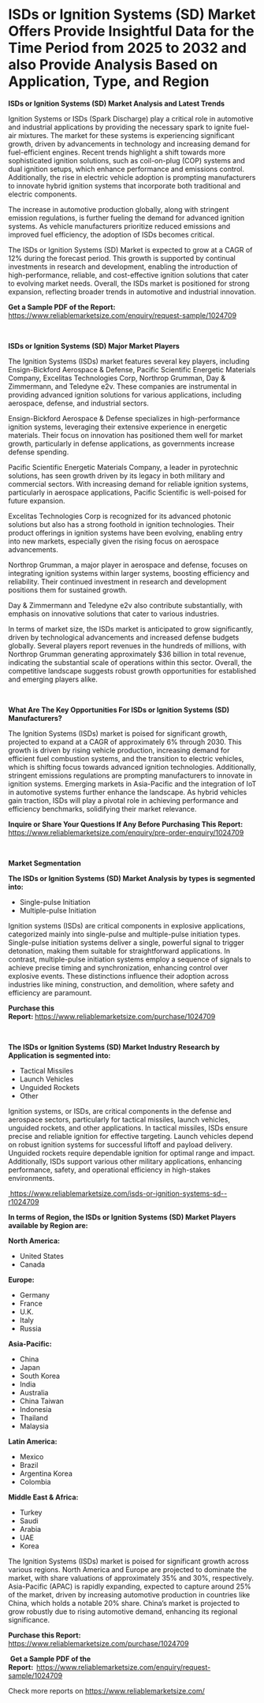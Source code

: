 <p><h1>ISDs or Ignition Systems (SD) Market Offers Provide Insightful Data for the Time Period from 2025 to 2032 and also Provide Analysis Based on Application, Type, and Region</h1></p><p><strong>ISDs or Ignition Systems (SD) Market Analysis and Latest Trends</strong></p>
<p><p>Ignition Systems or ISDs (Spark Discharge) play a critical role in automotive and industrial applications by providing the necessary spark to ignite fuel-air mixtures. The market for these systems is experiencing significant growth, driven by advancements in technology and increasing demand for fuel-efficient engines. Recent trends highlight a shift towards more sophisticated ignition solutions, such as coil-on-plug (COP) systems and dual ignition setups, which enhance performance and emissions control. Additionally, the rise in electric vehicle adoption is prompting manufacturers to innovate hybrid ignition systems that incorporate both traditional and electric components.</p><p>The increase in automotive production globally, along with stringent emission regulations, is further fueling the demand for advanced ignition systems. As vehicle manufacturers prioritize reduced emissions and improved fuel efficiency, the adoption of ISDs becomes critical. </p><p>The ISDs or Ignition Systems (SD) Market is expected to grow at a CAGR of 12% during the forecast period. This growth is supported by continual investments in research and development, enabling the introduction of high-performance, reliable, and cost-effective ignition solutions that cater to evolving market needs. Overall, the ISDs market is positioned for strong expansion, reflecting broader trends in automotive and industrial innovation.</p></p>
<p><strong>Get a Sample PDF of the Report:&nbsp;</strong> <a href="https://www.reliablemarketsize.com/enquiry/request-sample/1024709?utm_campaign=2808&utm_medium=2&utm_source=Github&utm_content=ia&utm_term=11032025&utm_id=isds-or-ignition-systems-sd">https://www.reliablemarketsize.com/enquiry/request-sample/1024709</a></p>
<p>&nbsp;</p>
<p><strong>ISDs or Ignition Systems (SD) Major Market Players</strong></p>
<p><p>The Ignition Systems (ISDs) market features several key players, including Ensign-Bickford Aerospace & Defense, Pacific Scientific Energetic Materials Company, Excelitas Technologies Corp, Northrop Grumman, Day & Zimmermann, and Teledyne e2v. These companies are instrumental in providing advanced ignition solutions for various applications, including aerospace, defense, and industrial sectors.</p><p>Ensign-Bickford Aerospace & Defense specializes in high-performance ignition systems, leveraging their extensive experience in energetic materials. Their focus on innovation has positioned them well for market growth, particularly in defense applications, as governments increase defense spending.</p><p>Pacific Scientific Energetic Materials Company, a leader in pyrotechnic solutions, has seen growth driven by its legacy in both military and commercial sectors. With increasing demand for reliable ignition systems, particularly in aerospace applications, Pacific Scientific is well-poised for future expansion.</p><p>Excelitas Technologies Corp is recognized for its advanced photonic solutions but also has a strong foothold in ignition technologies. Their product offerings in ignition systems have been evolving, enabling entry into new markets, especially given the rising focus on aerospace advancements.</p><p>Northrop Grumman, a major player in aerospace and defense, focuses on integrating ignition systems within larger systems, boosting efficiency and reliability. Their continued investment in research and development positions them for sustained growth.</p><p>Day & Zimmermann and Teledyne e2v also contribute substantially, with emphasis on innovative solutions that cater to various industries.</p><p>In terms of market size, the ISDs market is anticipated to grow significantly, driven by technological advancements and increased defense budgets globally. Several players report revenues in the hundreds of millions, with Northrop Grumman generating approximately $36 billion in total revenue, indicating the substantial scale of operations within this sector. Overall, the competitive landscape suggests robust growth opportunities for established and emerging players alike.</p></p>
<p>&nbsp;</p>
<p><strong>What Are The Key Opportunities For ISDs or Ignition Systems (SD) Manufacturers?</strong></p>
<p><p>The Ignition Systems (ISDs) market is poised for significant growth, projected to expand at a CAGR of approximately 6% through 2030. This growth is driven by rising vehicle production, increasing demand for efficient fuel combustion systems, and the transition to electric vehicles, which is shifting focus towards advanced ignition technologies. Additionally, stringent emissions regulations are prompting manufacturers to innovate in ignition systems. Emerging markets in Asia-Pacific and the integration of IoT in automotive systems further enhance the landscape. As hybrid vehicles gain traction, ISDs will play a pivotal role in achieving performance and efficiency benchmarks, solidifying their market relevance.</p></p>
<p><strong>Inquire or Share Your Questions If Any Before Purchasing This Report:</strong> <a href="https://www.reliablemarketsize.com/enquiry/pre-order-enquiry/1024709?utm_campaign=2808&utm_medium=2&utm_source=Github&utm_content=ia&utm_term=11032025&utm_id=isds-or-ignition-systems-sd">https://www.reliablemarketsize.com/enquiry/pre-order-enquiry/1024709</a></p>
<p>&nbsp;</p>
<p><strong>Market Segmentation</strong></p>
<p><strong>The ISDs or Ignition Systems (SD) Market Analysis by types is segmented into:</strong></p>
<p><ul><li>Single-pulse Initiation</li><li>Multiple-pulse Initiation</li></ul></p>
<p><p>Ignition systems (ISDs) are critical components in explosive applications, categorized mainly into single-pulse and multiple-pulse initiation types. Single-pulse initiation systems deliver a single, powerful signal to trigger detonation, making them suitable for straightforward applications. In contrast, multiple-pulse initiation systems employ a sequence of signals to achieve precise timing and synchronization, enhancing control over explosive events. These distinctions influence their adoption across industries like mining, construction, and demolition, where safety and efficiency are paramount.</p></p>
<p><strong>Purchase this Report:&nbsp;</strong><a href="https://www.reliablemarketsize.com/purchase/1024709?utm_campaign=2808&utm_medium=2&utm_source=Github&utm_content=ia&utm_term=11032025&utm_id=isds-or-ignition-systems-sd">https://www.reliablemarketsize.com/purchase/1024709</a></p>
<p>&nbsp;</p>
<p><strong>The ISDs or Ignition Systems (SD) Market Industry Research by Application is segmented into:</strong></p>
<p><ul><li>Tactical Missiles</li><li>Launch Vehicles</li><li>Unguided Rockets</li><li>Other</li></ul></p>
<p><p>Ignition systems, or ISDs, are critical components in the defense and aerospace sectors, particularly for tactical missiles, launch vehicles, unguided rockets, and other applications. In tactical missiles, ISDs ensure precise and reliable ignition for effective targeting. Launch vehicles depend on robust ignition systems for successful liftoff and payload delivery. Unguided rockets require dependable ignition for optimal range and impact. Additionally, ISDs support various other military applications, enhancing performance, safety, and operational efficiency in high-stakes environments.</p></p>
<p><a href="https://www.reliablemarketsize.com/isds-or-ignition-systems-sd--r1024709?utm_campaign=2808&utm_medium=2&utm_source=Github&utm_content=ia&utm_term=11032025&utm_id=isds-or-ignition-systems-sd">&nbsp;https://www.reliablemarketsize.com/isds-or-ignition-systems-sd--r1024709</a></p>
<p><strong>In terms of Region, the ISDs or Ignition Systems (SD) Market Players available by Region are:</strong></p>
<p>
    <p> <strong> North America: </strong>
        <ul>
            <li>United States</li>
            <li>Canada</li>
        </ul>
        </p> 
    <p> <strong> Europe: </strong>
        <ul>
            <li>Germany</li>
            <li>France</li>
            <li>U.K.</li>
            <li>Italy</li>
            <li>Russia</li>
        </ul>
        </p> 
    <p> <strong> Asia-Pacific: </strong>
        <ul>
            <li>China</li>
            <li>Japan</li>
            <li>South Korea</li>
            <li>India</li>
            <li>Australia</li>
            <li>China Taiwan</li>
            <li>Indonesia</li>
            <li>Thailand</li>
            <li>Malaysia</li>
        </ul>
        </p> 
    <p> <strong> Latin America: </strong>
        <ul>
            <li>Mexico</li>
            <li>Brazil</li>
            <li>Argentina Korea</li>
            <li>Colombia</li>
        </ul>
        </p> 
    <p> <strong> Middle East & Africa: </strong>
        <ul>
            <li>Turkey</li>
            <li>Saudi</li>
            <li>Arabia</li>
            <li>UAE</li>
            <li>Korea</li>
        </ul>
    </p>
    </p>
<p><p>The Ignition Systems (ISDs) market is poised for significant growth across various regions. North America and Europe are projected to dominate the market, with share valuations of approximately 35% and 30%, respectively. Asia-Pacific (APAC) is rapidly expanding, expected to capture around 25% of the market, driven by increasing automotive production in countries like China, which holds a notable 20% share. China’s market is projected to grow robustly due to rising automotive demand, enhancing its regional significance.</p></p>
<p><strong>Purchase this Report: </strong><a href="https://www.reliablemarketsize.com/purchase/1024709?utm_campaign=2808&utm_medium=2&utm_source=Github&utm_content=ia&utm_term=11032025&utm_id=isds-or-ignition-systems-sd">https://www.reliablemarketsize.com/purchase/1024709</a></p>
<p>&nbsp;<strong>Get a Sample PDF of the Report:&nbsp;&nbsp;</strong><a href="https://www.reliablemarketsize.com/enquiry/request-sample/1024709?utm_campaign=2808&utm_medium=2&utm_source=Github&utm_content=ia&utm_term=11032025&utm_id=isds-or-ignition-systems-sd">https://www.reliablemarketsize.com/enquiry/request-sample/1024709</a></p>
<p><strong></strong></p>
<p>Check more reports on <a href="https://www.reliablemarketsize.com/?utm_campaign=2808&utm_medium=2&utm_source=Github&utm_content=ia&utm_term=11032025&utm_id=isds-or-ignition-systems-sd">https://www.reliablemarketsize.com/</a></p>